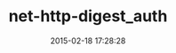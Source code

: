 ---
layout: post
title:  "net-http-digest_auth"
repo:   "drbrain/net-http-digest_auth"
date:   2015-02-18 17:28:28
gemurl: http://github.com/drbrain/net-http-digest_auth
---